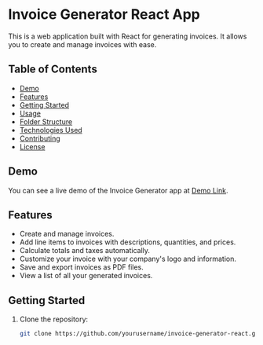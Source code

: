 # Invoice Generator React App

This is a web application built with React for generating invoices. It allows you to create and manage invoices with ease.

## Table of Contents

- [Demo](#demo)
- [Features](#features)
- [Getting Started](#getting-started)
- [Usage](#usage)
- [Folder Structure](#folder-structure)
- [Technologies Used](#technologies-used)
- [Contributing](#contributing)
- [License](#license)

## Demo

You can see a live demo of the Invoice Generator app at [Demo Link](https://your-demo-link.com).

## Features

- Create and manage invoices.
- Add line items to invoices with descriptions, quantities, and prices.
- Calculate totals and taxes automatically.
- Customize your invoice with your company's logo and information.
- Save and export invoices as PDF files.
- View a list of all your generated invoices.

## Getting Started

1. Clone the repository:

   ```bash
   git clone https://github.com/yourusername/invoice-generator-react.git
   ```
